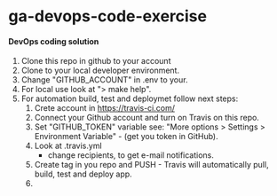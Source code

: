 # ga-devops-code-exercise

#### DevOps coding solution
1. Clone this repo in github to your account
2. Clone to your local developer environment.
3. Change "GITHUB_ACCOUNT" in .env to your.
4. For local use look at "> make help".
5. For automation build, test and deploymet follow next steps:
   1. Crete account in https://travis-ci.com/
   2. Connect your Github account and turn on Travis on this repo.
   3. Set "GITHUB_TOKEN" variable see: "More options > Settings >
      Environment Variable" - (get you token in GitHub).
   4. Look at .travis.yml
      - change recipients, to get e-mail notifications.
   5. Create tag in you repo and PUSH - Travis will automatically pull,
      build, test and deploy app.
   6. 

